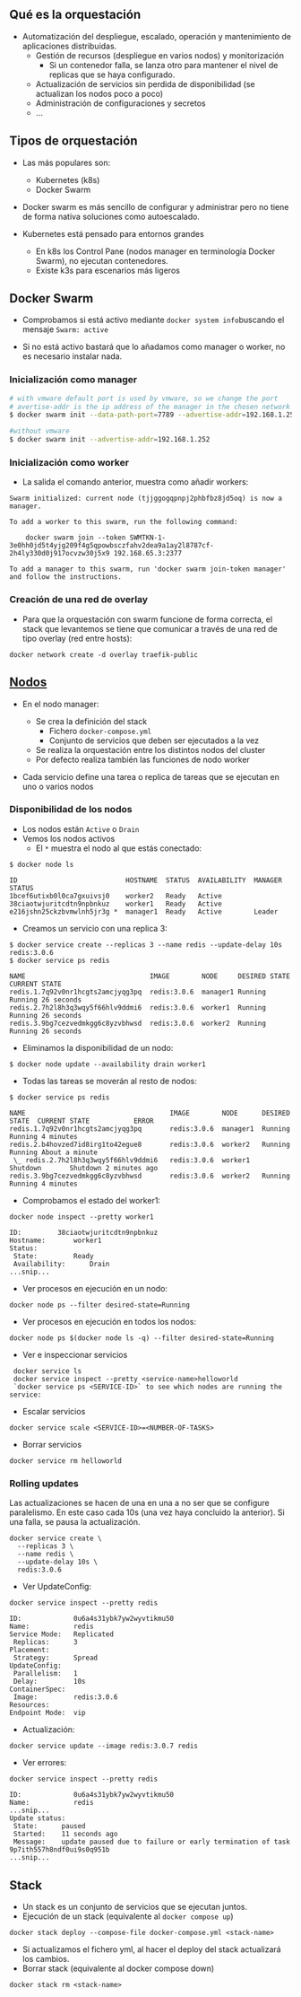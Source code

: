 ## Qué es la orquestación

- Automatización del despliegue, escalado, operación y mantenimiento de aplicaciones distribuidas. 
	- Gestión de recursos (despliegue en varios nodos) y monitorización
		- Si un contenedor falla, se lanza otro para mantener el nivel de replicas que se haya configurado.
	- Actualización de servicios sin perdida de disponibilidad  (se actualizan los nodos poco a poco)
	- Administración de configuraciones y secretos
	- ...

## Tipos de orquestación

- Las más populares son:
	- Kubernetes (k8s)
	- Docker Swarm

- Docker swarm es más sencillo de configurar y administrar pero no tiene de forma nativa soluciones como autoescalado.

- Kubernetes está pensado para entornos grandes
	- En k8s los Control Pane (nodos manager en terminología Docker Swarm), no ejecutan contenedores. 
	- Existe k3s para escenarios más ligeros

## Docker Swarm

- Comprobamos si está activo mediante `docker system info`buscando el mensaje `Swarm: active`

- Si no está activo bastará que lo añadamos como manager o worker, no es necesario instalar nada.

### Inicialización como  manager

```bash
# with vmware default port is used by vmware, so we change the port
# avertise-addr is the ip address of the manager in the chosen network
$ docker swarm init --data-path-port=7789 --advertise-addr=192.168.1.252

#without vmware
$ docker swarm init --advertise-addr=192.168.1.252
```
### Inicialización como worker

- La salida el comando anterior, muestra como añadir workers:

```
Swarm initialized: current node (tjjggogqpnpj2phbfbz8jd5oq) is now a manager.

To add a worker to this swarm, run the following command:

    docker swarm join --token SWMTKN-1-3e0hh0jd5t4yjg209f4g5qpowbsczfahv2dea9a1ay2l8787cf-2h4ly330d0j917ocvzw30j5x9 192.168.65.3:2377

To add a manager to this swarm, run 'docker swarm join-token manager' and follow the instructions.
```

### Creación de una red de overlay

- Para que la orquestación con swarm funcione de forma correcta, el stack que levantemos se tiene que comunicar a través de una red de tipo overlay (red entre hosts):
```
docker network create -d overlay traefik-public
```

## [Nodos](https://docs.docker.com/engine/swarm/key-concepts/#nodes)

- En el nodo manager:
	- Se crea la definición del stack 
		- Fichero `docker-compose.yml`
		- Conjunto de servicios que deben ser ejecutados a la vez
	- Se realiza la orquestación entre los distintos nodos del cluster
	- Por defecto realiza también las funciones de nodo worker

- Cada servicio define una tarea o replica de tareas que se ejecutan en uno o varios nodos

### Disponibilidad de los nodos

- Los nodos están `Active` o `Drain`
- Vemos los nodos activos
	-  El `*` muestra el nodo al que estás conectado:
```
$ docker node ls

ID                           HOSTNAME  STATUS  AVAILABILITY  MANAGER STATUS
1bcef6utixb0l0ca7gxuivsj0    worker2   Ready   Active
38ciaotwjuritcdtn9npbnkuz    worker1   Ready   Active
e216jshn25ckzbvmwlnh5jr3g *  manager1  Ready   Active        Leader
```
- Creamos un servicio con una replica 3:
```
$ docker service create --replicas 3 --name redis --update-delay 10s redis:3.0.6
$ docker service ps redis

NAME                               IMAGE        NODE     DESIRED STATE  CURRENT STATE
redis.1.7q92v0nr1hcgts2amcjyqg3pq  redis:3.0.6  manager1 Running        Running 26 seconds
redis.2.7h2l8h3q3wqy5f66hlv9ddmi6  redis:3.0.6  worker1  Running        Running 26 seconds
redis.3.9bg7cezvedmkgg6c8yzvbhwsd  redis:3.0.6  worker2  Running        Running 26 seconds
```
- Eliminamos la disponibilidad de un nodo:
```
$ docker node update --availability drain worker1
```
- Todas las tareas se moverán al resto de nodos:
```
$ docker service ps redis

NAME                                    IMAGE        NODE      DESIRED STATE  CURRENT STATE           ERROR
redis.1.7q92v0nr1hcgts2amcjyqg3pq       redis:3.0.6  manager1  Running        Running 4 minutes
redis.2.b4hovzed7id8irg1to42egue8       redis:3.0.6  worker2   Running        Running About a minute
 \_ redis.2.7h2l8h3q3wqy5f66hlv9ddmi6   redis:3.0.6  worker1   Shutdown       Shutdown 2 minutes ago
redis.3.9bg7cezvedmkgg6c8yzvbhwsd       redis:3.0.6  worker2   Running        Running 4 minutes
```

- Comprobamos el estado del worker1:
```
docker node inspect --pretty worker1

ID:			38ciaotwjuritcdtn9npbnkuz
Hostname:		worker1
Status:
 State:			Ready
 Availability:		Drain
...snip...
```

- Ver procesos en ejecución en un nodo:
```
docker node ps --filter desired-state=Running
```

- Ver procesos en ejecución en todos los nodos:
```
docker node ps $(docker node ls -q) --filter desired-state=Running
```

- Ver e inspeccionar servicios

```
 docker service ls
 docker service inspect --pretty <service-name>helloworld
 `docker service ps <SERVICE-ID>` to see which nodes are running the service:
```

- Escalar servicios
```
docker service scale <SERVICE-ID>=<NUMBER-OF-TASKS>
```

- Borrar servicios
```
docker service rm helloworld
```

### Rolling updates

Las actualizaciones se hacen de una en una a no ser que se configure paralelismo. En este caso cada 10s (una vez haya concluido la anterior). Si una falla, se pausa la actualización.
```
docker service create \
  --replicas 3 \
  --name redis \
  --update-delay 10s \
  redis:3.0.6
```
- Ver UpdateConfig:
```
docker service inspect --pretty redis

ID:             0u6a4s31ybk7yw2wyvtikmu50
Name:           redis
Service Mode:   Replicated
 Replicas:      3
Placement:
 Strategy:	    Spread
UpdateConfig:
 Parallelism:   1
 Delay:         10s
ContainerSpec:
 Image:         redis:3.0.6
Resources:
Endpoint Mode:  vip
```
- Actualización:

```
docker service update --image redis:3.0.7 redis
```

- Ver errores:
```
docker service inspect --pretty redis

ID:             0u6a4s31ybk7yw2wyvtikmu50
Name:           redis
...snip...
Update status:
 State:      paused
 Started:    11 seconds ago
 Message:    update paused due to failure or early termination of task 9p7ith557h8ndf0ui9s0q951b
...snip...
```

## Stack

- Un stack es un conjunto de servicios que se ejecutan juntos.
- Ejecución de un stack (equivalente al `docker compose up`)
```
docker stack deploy --compose-file docker-compose.yml <stack-name>
```
- Si actualizamos el fichero yml, al hacer el deploy del stack actualizará los cambios.
- Borrar stack (equivalente al docker compose down)
```
docker stack rm <stack-name>
```
